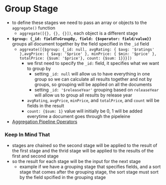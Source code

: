 # Group Stage
- to define these stages we need to pass an array or objects to the `aggregate()` function
    - `aggregate([{}, {}, {}])`, each object is a different stage
- **`$group: {_id: fieldToGroupBy, field: {$operator: field/value}}`** groups all document together by the field specified in the `_id` field
    - `aggreate([{$group: {_id: null, avgRating: { $avg: '$ratings' },avgPrice: { $avg: '$price' }, minPrice: { $min: '$price' },   totalPrice: {$sum: '$price'}, count: {$sum: 1}}}])`
        - we first need to specify the `_id:` field, it specifies what we want to group by
            - setting `_id: null`  will allow us to have everything in one group so we can calculate all results together and not by groups, so grouping will be applied on all the documents
            - setting `_id: '$releaseYear'` grouping based on `releaseYear` will allow us to group all results by release year
        - `avgRating`, `avgPrice`, `minPrice`, and `totalPrice`, and `count` will be fields in the result
        - `count: {$sum: 1}` value will initially be 0, 1 will be added everytime a document goes through the pipeleine
- [Aggregation Pipeline Operators](https://www.mongodb.com/docs/manual/reference/operator/aggregation/)

### Keep In Mind That
- stages are chained so the second stage will be applied to the result of the first stage and the thrid stage will be applied to the results of the first and second stage
- so the result for each stage will be the input for the next stage
    - example if we have a grouping stage that specifies fields, and a sort stage that comes after the grouping stage, the sort stage must sort by the field spcified in the grouping stage